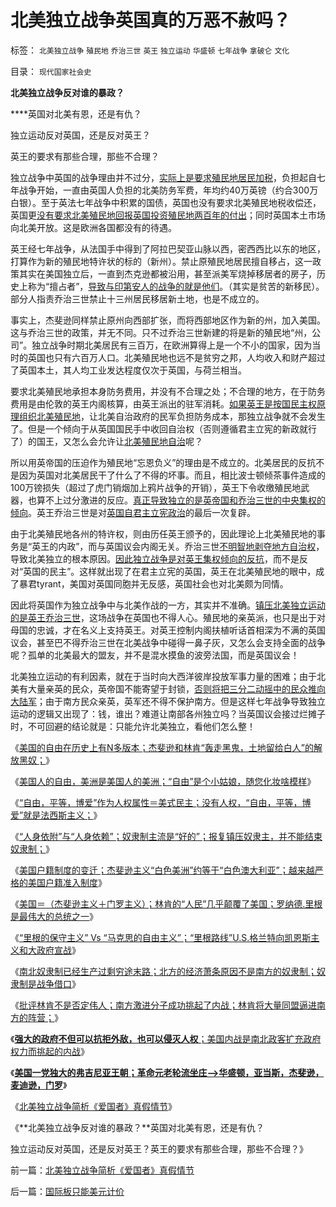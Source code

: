 # 北美独立战争英国真的万恶不赦吗？

标签： `北美独立战争` `殖民地` `乔治三世` `英王` `独立运动` `华盛顿` `七年战争` `拿破仑` `文化` 

目录： `现代国家社会史`

**北美独立战争反对谁的暴政？**

****英国对北美有恩，还是有仇？

独立运动反对英国，还是反对英王？

英王的要求有那些合理，那些不合理？

独立战争中英国的战争理由并不过分，[实际上是要求殖民地居民加税](../../../2008/3/22/《爱国者》后谈北美独立战争的政治经济外交军事史.md)，负担起自七年战争开始，一直由英国人负担的北美防务军费，年均约40万英镑（约合300万白银）。至于英法七年战争中积累的国债，英国也没有要求北美殖民地税收偿还，英国更[没有要求北美殖民地回报英国投资殖民地两百年的付出](../../../2010/10/29/殖民地属民的真实处境；新大陆居民的恶梦是病毒.md)；同时英国本土市场向北美开放。这是欧洲各国都没有的待遇。

英王经七年战争，从法国手中得到了阿拉巴契亚山脉以西，密西西比以东的地区，打算作为新的殖民地特许状的标的（新州）。禁止原殖民地居民擅自移占，这一政策其实在美国独立后，一直到杰克逊都被沿用，甚至派美军烧掉移居者的房子，历史上称为“擅占者”，[导致与印第安人的战争的就是他们](../../../2009/7/6/美国残酷屠杀印第安人的历史真相.md)。（其实是贫苦的新移民）。部分人指责乔治三世禁止十三州居民移居新土地，也是不成立的。

事实上，杰斐逊同样禁止原州向西部扩张，而将西部地区作为新的州，加入美国。这与乔治三世的政策，并无不同。只不过乔治三世新建的将是新的殖民地“州，公司”。独立战争时期北美居民有三百万，在欧洲算得上是一个不小的国家，因为当时的英国也只有六百万人口。北美殖民地也远不是贫穷之邦，人均收入和财产超过了英国本土，其人均工业发达程度仅次于英国，与荷兰相当。

要求北美殖民地承担本身防务费用，并没有不合理之处；不合理的地方，在于防务费用是由伦敦的英王内阁核算，由英王派出的驻军消耗。[如果英王是按国民主权原理组织北美殖民地](../../../2009/7/12/法律共同利益框架下的统一是真正稳定的统一.md)，让北美自治政府的民军负担防务成本，那独立战争就不会发生了。但是一个倾向于从英国国民手中收回自治权（否则遵循君主立宪的新政就行了）的国王，又怎么会允许让[北美殖民地自治](../../../2010/11/25/民主就是行省制度向地方市政转变.md)呢？

所以用英帝国的压迫作为殖民地“忘恩负义”的理由是不成立的。北美居民的反抗不是因为英国对北美居民干了什么了不得的坏事。而且，相比波士顿倾茶事件造成的100万镑损失（超过了虎门销烟加上鸦片战争的开销），英王下令收缴殖民地武器，也算不上过分激进的反应。[真正导致独立的是英帝国和乔治三世的中央集权的倾向](../../../2009/7/13/统一社会产生分离冲动的内在动力是什么？.md)。英王乔治三世是对[英国自君主立宪政治](http://blog.sina.com.cn/s/blog_5563a64d0100cwlk.html)的最后一次复辟。



由于北美殖民地各州的特许权，则由历任英王颁予的，因此理论上北美殖民地的事务是“英王的内政”，而与英国议会内阁无关。乔治三世[不明智地剥夺地方自治权](../../../2010/9/2/中央集权的财政无法支撑任何帝国，国防令帝国瓦解.md)，导致北美独立的根本原因。[因此独立战争是对英王集权倾向的反抗](../../../2010/7/6/亚里士多德的《政治学》预言了两千年中央集权毁灭性.md)，而不是反对“英国的民主”。这样就出现了在君主立宪的英国，英王在北美殖民地的眼中，成了暴君tyrant，美国对英国同胞并无反感，英国社会也对北美颇为同情。

因此将英国作为独立战争中与北美作战的一方，其实并不准确。[镇压北美独立运动的是英王乔治三世](../../../2011/3/15/美国的农民工和户籍制度和印第安人.md)，这场战争在英国也不得人心。殖民地的亲英派，也只是出于对母国的忠诚，才在名义上支持英王。对英王控制内阁扶植听话首相深为不满的英国议会，甚至巴不得乔治三世在北美战争中碰得一鼻子灰，又怎么会支持全面的战争呢？孤单的北美最大的盟友，并不是混水摸鱼的波旁法国，而是英国议会！

北美独立运动的有利因素，就在于当时向大西洋彼岸投放军事力量的困难；由于北美有大量亲英的民众，英帝国不能寄望于封锁，[否则将把三分二动摇中的民众推向大陆军](../../../2011/5/3/美英法盲目干涉扶植了极端主义.md)；由于南方民众亲英，英军还不得不保护南方。但是这样七年战争导致独立运动的逻辑又出现了：钱，谁出？难道让南部各州独立吗？当英国议会接过烂摊子时，不可回避的结论就是：只能允许北美独立，看他们怎么整！

《[美国的自由在历史上有N多版本；杰斐逊和林肯“轰走黑鬼，土地留给白人”的解放黑奴；](../../../2011/5/4/林肯“解放黑奴，轰走黑鬼”.md)》

《[美国人的自由，美洲是美国人的美洲；“自由”是个小姑娘，随您化妆啥模样](../../../2011/5/4/“自由”是个小姑娘.md)》

《[“自由，平等，博爱”作为人权属性＝美式民主；没有人权，“自由，平等，博爱”就是法西斯主义；](../../../2011/5/5/用“自由，平等，博爱”酿造法西斯主义.md)》

《[“人身依附”与“人身依赖”；奴隶制主流是“好的”；报复镇压奴隶主，并不能结束奴隶制；](../../../2011/5/5/奴隶主大多数是仁慈的，道德是高尚的.md)》

《[美国户籍制度的变迁；杰斐逊主义“白色美洲”约等于“白色澳大利亚”；越来越严格的美国户籍准入制度](../../../2011/5/5/美国户籍制度两百年简史.md)》

《[美国＝（杰斐逊主义＋门罗主义）；林肯的“人民”几乎颠覆了美国；罗纳德.里根是最伟大的总统之一](../../../2011/5/6/林肯的“人民”和伟大的罗纳德里根.md)》

《[“里根的保守主义” Vs
“马克思的自由主义”；“里根路线”U.S.格兰特向凯恩斯主义和大政府宣战](../../../2011/5/6/里根的保守主义和格兰特总统.md)》

《[南北奴隶制已经生产过剩穷途末路；北方的经济萧条原因不是南方的奴隶制；奴隶制是战争借口](../../../2011/5/7/南北战争的原因不是奴隶制.md)》

《[批评林肯不是否定伟人；南方激进分子成功挑起了内战；林肯将大量同盟逼进南方的阵营；](../../../2011/5/7/乱世佳人灰飞烟灭；批评林肯不是否定伟人.md)》

《[**强大的政府不但可以抗拒外敌，也可以侵灭人权**；美国内战是南北政客扩充政府权力而挑起的内战](../../../2011/5/7/林肯制造了美国联邦最危险的年代.md)》

《**[美国一党独大的弗吉尼亚王朝；革命元老轮流坐庄——>华盛顿，亚当斯，杰斐逊，麦迪逊，门罗](../../../2011/5/7/美国一党独大的弗吉尼亚王朝.md)**》

《[北美独立战争简析《爱国者》真假情节](../../../2011/5/8/北美独立战争简析《爱国者》真假情节.md)》

《**北美独立战争反对谁的暴政？**英国对北美有恩，还是有仇？

独立运动反对英国，还是反对英王？英王的要求有那些合理，那些不合理？》



前一篇：[北美独立战争简析《爱国者》真假情节](../../../2011/5/8/北美独立战争简析《爱国者》真假情节.md)

后一篇：[国际板只能美元计价](../../../2011/5/9/国际板只能美元计价.md)